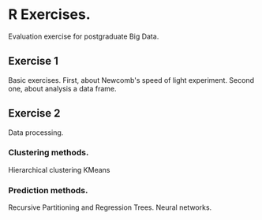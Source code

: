# R Exercises.
Evaluation exercise for postgraduate Big Data.

## Exercise 1 
Basic exercises. 
First, about Newcomb's speed of light experiment.
Second one, about analysis a data frame.

## Exercise 2
Data processing.
### Clustering methods.
Hierarchical clustering
KMeans
### Prediction methods.
Recursive Partitioning and Regression Trees.
Neural networks.
